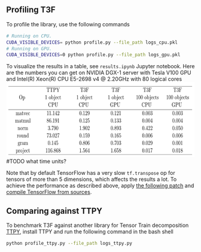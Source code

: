 ## Profiling T3F
To profile the library, use the following commands
```bash
# Running on CPU.
CUDA_VISIBLE_DEVICES= python profile.py --file_path logs_cpu.pkl
# Running on GPU.
CUDA_VISIBLE_DEVICES=0 python profile.py --file_path logs_gpu.pkl
```
To visualize the results in a table, see ```results.ipynb``` Jupyter notebook.
Here are the numbers you can get on NVIDIA DGX-1 server with Tesla V100 GPU and Intel(R) Xeon(R) CPU E5-2698 v4 @ 2.20GHz with 80 logical cores
 <img src="results.png" height="200">
#TODO what time units?

Note that by default TensorFlow has a very slow ```tf.transpose``` op for tensors of more than 5 dimensions, which affects the results a lot. To achieve the performance as described above, apply [the following patch](https://github.com/tensorflow/tensorflow/pull/15893) and [compile TensorFlow from sources](https://www.tensorflow.org/install/install_sources).

## Comparing against TTPY
To benchmark T3F against another library for Tensor Train decomposition [TTPY](github.com/oseledets/ttpy), install TTPY and run the following command in the bash shell
```bash
python profile_ttpy.py --file_path logs_ttpy.py
```
